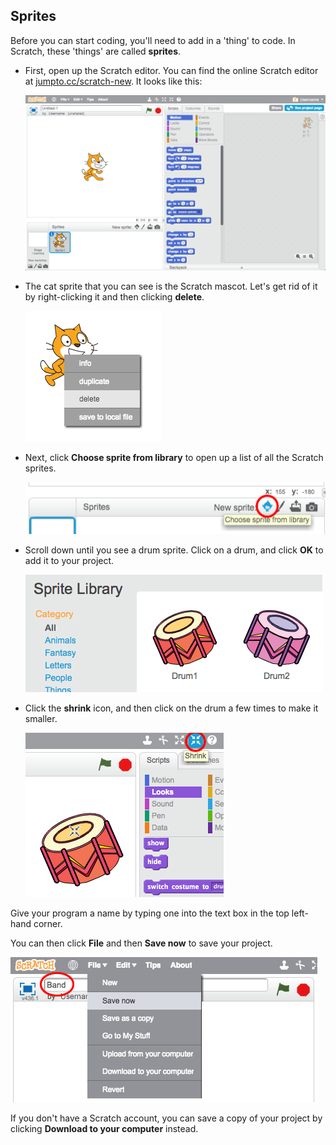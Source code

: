 ## Sprites

Before you can start coding, you'll need to add in a 'thing' to code. In Scratch, these 'things' are called __sprites__.

+ First, open up the Scratch editor. You can find the online Scratch editor at <a href="http://jumpto.cc/scratch-new" target="_blank">jumpto.cc/scratch-new</a>. It looks like this:

	![screenshot](images/band-scratch.png)

+ The cat sprite that you can see is the Scratch mascot. Let's get rid of it by right-clicking it and then clicking **delete**.

	![screenshot](images/band-delete.png)

+ Next, click **Choose sprite from library** to open up a list of all the Scratch sprites.

	![screenshot](images/band-sprite-library.png)

+ Scroll down until you see a drum sprite. Click on a drum, and click **OK** to add it to your project.

	![screenshot](images/band-sprite-drum.png)

+ Click the **shrink** icon, and then click on the drum a few times to make it smaller.

	![screenshot](images/band-shrink.png)

Give your program a name by typing one into the text box in the top left-hand corner.

You can then click **File** and then **Save now** to save your project.

![screenshot](images/band-save.png)

If you don't have a Scratch account, you can save a copy of your project by clicking **Download to your computer** instead.
